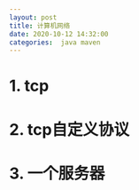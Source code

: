 ```yaml
---
layout: post
title: 计算机网络
date: 2020-10-12 14:32:00
categories:  java maven
---
```


# 1. tcp

# 2. tcp自定义协议

# 3. 一个服务器
